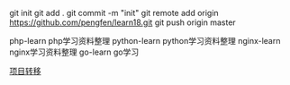 git init
git add .
git commit -m "init"
git remote add origin https://github.com/pengfen/learn18.git
git push origin master

php-learn     php学习资料整理
python-learn  python学习资料整理
nginx-learn   nginx学习资料整理
go-learn      go学习

[项目转移](https://gitee.com/pengfen/learn18)